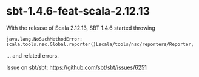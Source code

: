 sbt-1.4.6-feat-scala-2.12.13
============================

With the release of Scala 2.12.13, SBT 1.4.6 started throwing 

    java.lang.NoSuchMethodError: scala.tools.nsc.Global.reporter()Lscala/tools/nsc/reporters/Reporter;
    
... and related errors.

Issue on sbt/sbt: https://github.com/sbt/sbt/issues/6251

